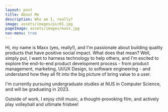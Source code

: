 ```yaml
---
layout: post
title: About Me
description: Who am I, really?
image: assets/images/pic01.jpg
pageImage: assets/images/maxx.jpg
nav-menu: true
---
```


Hi, my name is Maxx (yes, really!), and I'm passionate about building quality products that have positive social impact. What does that mean? Well, simply put, I want to harness technology to help others, and I'm excited to explore the end-to-end product development process - from product management, marketing, UI/UX Design, to software engineering - and understand how they all fit into the big picture of bring value to a user.

I'm currently pursuing undergraduate studies at NUS in Computer Science, and will be graduating in 2023.  

Outside of work, I enjoy chill music, a thought-provoking film, and actively play volleyball and ultimate frisbee!